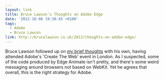 ```yaml
---
layout: link
title: Bruce Lawson's Thoughts on Adobe Edge
date: '2012-10-08 19:38:45 +0100'
tags:
  - Adobe
  - Bruce Lawson
link: http://brucelawson.co.uk/2012/thoughts-on-adobe-edge/
---
```

Bruce Lawson followed up on [my brief thoughts][1] with his own, having attended Adobe's 'Create The Web' event in London. As I suspected, some of the code produced by Edge Animate isn't pretty, and there's some weird messaging around browsers not based on WebKit. Yet he agrees that overall, this is the right strategy for Adobe.

[1]: /2012/10/adobe_edge/